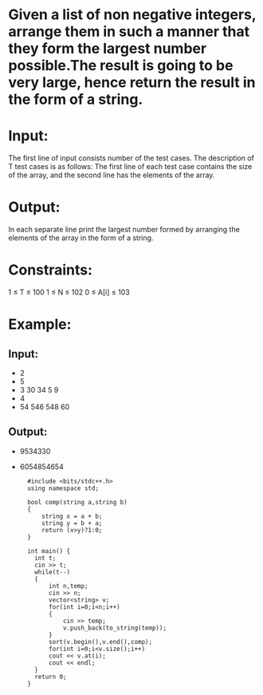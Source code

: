 # Given a list of non negative integers, arrange them in such a manner that they form the largest number possible.The result is going to be very large, hence return the result in the form of a string.

# Input:
The first line of input consists number of the test cases. The description of T test cases is as follows:
The first line of each test case contains the size of the array, and the second line has the elements of the array.

# Output:
In each separate line print the largest number formed by arranging the elements of the array in the form of a string.

# Constraints:

1 ≤ T ≤ 100
1 ≤ N ≤ 102
0 ≤ A[i] ≤ 103

# Example:
## Input:

- 2
- 5
- 3 30 34 5 9
- 4
- 54 546 548 60

## Output:

- 9534330
- 6054854654


        #include <bits/stdc++.h>
        using namespace std;

        bool comp(string a,string b)
        {
            string x = a + b;
            string y = b + a;
            return (x>y)?1:0;
        }

        int main() {
          int t;
          cin >> t;
          while(t--)
          {
              int n,temp;
              cin >> n;
              vector<string> v;
              for(int i=0;i<n;i++)
              {
                  cin >> temp;
                  v.push_back(to_string(temp));
              } 
              sort(v.begin(),v.end(),comp);
              for(int i=0;i<v.size();i++)
              cout << v.at(i);
              cout << endl;
          }
          return 0;
        }
